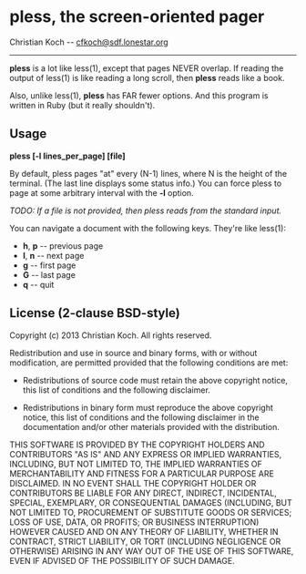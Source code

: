 # pless, the screen-oriented pager

Christian Koch -- cfkoch@sdf.lonestar.org

----

**pless** is a lot like less(1), except that pages NEVER overlap. If reading
the output of less(1) is like reading a long scroll, then **pless** reads
like a book.

Also, unlike less(1), **pless** has FAR fewer options. And this program is
written in Ruby (but it really shouldn't).


## Usage

**pless [-l lines_per_page] [file]**

By default, pless pages "at" every (N-1) lines, where N is the height of the
terminal. (The last line displays some status info.) You can force pless to
page at some arbitrary interval with the **-l** option.

_TODO: If a file is not provided, then pless reads from the standard input._

You can navigate a document with the following keys. They're like less(1):

  - **h**, **p** -- previous page
  - **l**, **n** -- next page
  - **g** -- first page
  - **G** -- last page
  - **q** -- quit


## License (2-clause BSD-style)

Copyright (c) 2013 Christian Koch.
All rights reserved.

Redistribution and use in source and binary forms, with or without
modification, are permitted provided that the following conditions are met:

  - Redistributions of source code must retain the above copyright notice,
    this list of conditions and the following disclaimer.

  - Redistributions in binary form must reproduce the above copyright
    notice, this list of conditions and the following disclaimer in the
    documentation and/or other materials provided with the distribution.

THIS SOFTWARE IS PROVIDED BY THE COPYRIGHT HOLDERS AND CONTRIBUTORS "AS IS"
AND ANY EXPRESS OR IMPLIED WARRANTIES, INCLUDING, BUT NOT LIMITED TO, THE
IMPLIED WARRANTIES OF MERCHANTABILITY AND FITNESS FOR A PARTICULAR PURPOSE
ARE DISCLAIMED. IN NO EVENT SHALL THE COPYRIGHT HOLDER OR CONTRIBUTORS BE
LIABLE FOR ANY DIRECT, INDIRECT, INCIDENTAL, SPECIAL, EXEMPLARY, OR
CONSEQUENTIAL DAMAGES (INCLUDING, BUT NOT LIMITED TO, PROCUREMENT OF
SUBSTITUTE GOODS OR SERVICES; LOSS OF USE, DATA, OR PROFITS; OR BUSINESS
INTERRUPTION) HOWEVER CAUSED AND ON ANY THEORY OF LIABILITY, WHETHER IN
CONTRACT, STRICT LIABILITY, OR TORT (INCLUDING NEGLIGENCE OR OTHERWISE)
ARISING IN ANY WAY OUT OF THE USE OF THIS SOFTWARE, EVEN IF ADVISED OF THE
POSSIBILITY OF SUCH DAMAGE.
